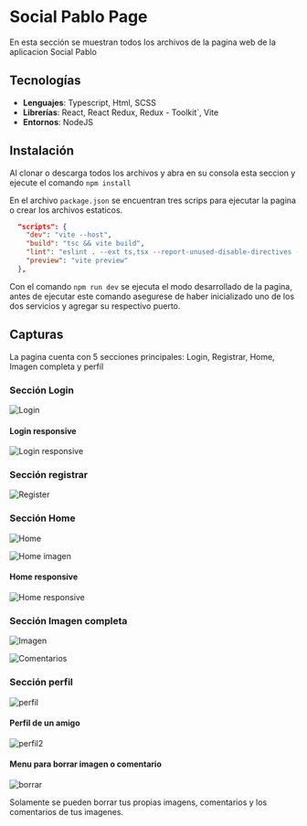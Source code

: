 # Social Pablo Page

En esta sección se muestran todos los archivos de la pagina web de la aplicacion Social Pablo

## Tecnologías

- **Lenguajes**: Typescript, Html, SCSS
- **Librerías**: React, React Redux, Redux - Toolkit`, Vite
- **Entornos**: NodeJS

## Instalación

Al clonar o descarga todos los archivos y abra en su consola esta seccion y ejecute el comando
`npm install`

En el archivo `package.json` se encuentran tres scrips para ejecutar la pagina o crear los archivos estaticos.

```JSON
  "scripts": {
    "dev": "vite --host",
    "build": "tsc && vite build",
    "lint": "eslint . --ext ts,tsx --report-unused-disable-directives --max-warnings 0",
    "preview": "vite preview"
  },
```

Con el comando `npm run dev` se ejecuta el modo desarrollado de la pagina, antes de ejecutar este comando asegurese de haber inicializado uno de los dos servicios y agregar su respectivo puerto.

## Capturas

La pagina cuenta con 5 secciones principales: Login, Registrar, Home, Imagen completa y perfil


### Sección Login

![Login](../captures/login.PNG "Login")

#### Login responsive

![Login responsive](../captures/loginResponsive.PNG "Login responsive")

### Sección registrar

![Register](../captures/register.PNG "Register")

### Sección Home

![Home](../captures/home.PNG "Home")

![Home imagen](../captures/imagePage.png "Home imagen")

#### Home responsive

![Home responsive](../captures/homeresponse.PNG "Home responsive")

### Sección Imagen completa

![Imagen](../captures/fullimage1.PNG "Imagen")

![Comentarios](../captures/fullimage2.PNG "Comentarios")

### Sección perfil

![perfil](../captures/perfil.PNG "perfil")

#### Perfil de un amigo

![perfil2](../captures/perfilFriend.PNG "perfil2")

#### Menu para borrar imagen o comentario

![borrar](../captures/opcion%20borrar.PNG "borrar")

Solamente se pueden borrar tus propias imagens, comentarios y los comentarios de tus imagenes.
